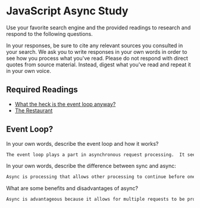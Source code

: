 # JavaScript Async Study

Use your favorite search engine and the provided readings to research and
respond to the following questions.

In your responses, be sure to cite any relevant sources you consulted in your
search. We ask you to write responses in your own words in order to see how you
process what you've read. Please do not respond with direct quotes from source
material. Instead, digest what you've read and repeat it in your own voice.

## Required Readings

-   [What the heck is the event loop anyway?](https://www.youtube.com/watch?v=8aGhZQkoFbQ)
-   [The Restaurant](https://www.codeschool.com/blog/2014/10/30/understanding-node-js/)

## Event Loop?

In your own words, describe the event loop and how it works?

```md
The event loop plays a part in asynchronous request processing.  It seems to orchestrate requests being sent to the server and listeneing to an event being fired back from the server once the response is ready to be sent back to client.  
```

In your own words, describe the difference between sync and async:

```md
Async is processing that allows other processing to continue before one request has ended.
```

What are some benefits and disadvantages of async?

```md
Async is advantageous because it allows for multiple requests to be processed and allows for faster outputs to be given in a series of input/output exchanges.  Disadvantegous, or as gather from the reading, open up applications to potential resource conflicts and associate failure.  (wikipedia.org/asynchronousI/O)
```
